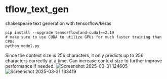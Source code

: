 # tflow_text_gen
shakespeare text generation with tensorflow/keras

```
pip install --upgrade tensorflow[and-cuda]==2.19
# make sure to use CUDA to utilize GPUs for much faster training than CPUs
python model.py
```

Since the context size is 256 characters, it only predicts up to 256 characters correctly at a time. Can increase
context size to further improve performance if needed.
![Screenshot 2025-03-31 124605](https://github.com/user-attachments/assets/be0d6310-011f-423a-87c3-e85140488291)
![Screenshot 2025-03-31 133419](https://github.com/user-attachments/assets/1aadd21d-cabd-46ab-9c84-16f55c752ce2)
